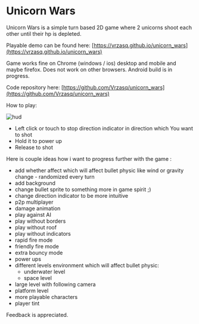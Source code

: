 # Unicorn Wars

Unicorn Wars is a simple turn based 2D game where 2 unicorns shoot each other until their hp is depleted.

Playable demo can be found here:
[https://vrzasq.github.io/unicorn_wars](https://vrzasq.github.io/unicorn_wars)

Game works fine on Chrome (windows / ios) desktop and mobile and maybe firefox. Does not work on other browsers. Android build is in progress.

Code repository here:
[https://github.com/Vrzasq/unicorn_wars](https://github.com/Vrzasq/unicorn_wars)

How to play:

![hud](https://imgur.com/cjbkkUk.jpg)

* Left click or touch to stop direction indicator in direction which You want to shot
* Hold it to power up
* Release to shot

Here is couple ideas how i want to progress further with the game :

* add whether affect which will affect bullet physic like wind or gravity change - randomized every turn
* add background
* change bullet sprite to something more in game spirit ;)
* change direction indicator to be more intuitive
* p2p multiplayer
* damage animation
* play against AI
* play without borders
* play without roof
* play without indicators
* rapid fire mode
* friendly fire mode
* extra bouncy mode
* power ups
* different levels environment which will affect bullet physic:
  * underwater level
  * space level
* large level with following camera
* platform level
* more playable characters
* player tint

Feedback is appreciated.
